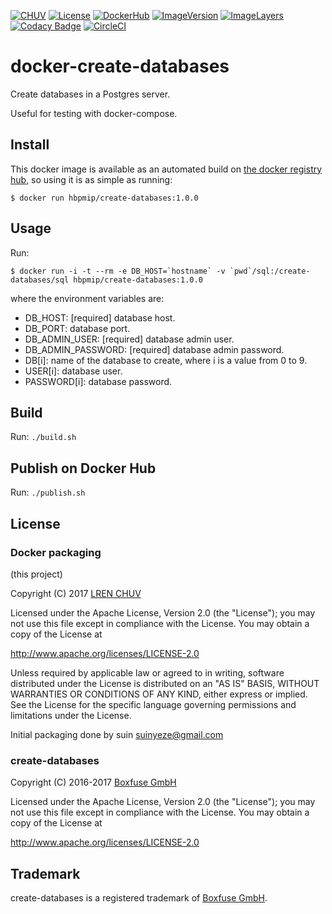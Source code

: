 [![CHUV](https://img.shields.io/badge/CHUV-LREN-AF4C64.svg)](https://www.unil.ch/lren/en/home.html) [![License](https://img.shields.io/badge/license-Apache--2.0-blue.svg)](https://github.com/LREN-CHUV/docker-create-databases/blob/master/LICENSE) [![DockerHub](https://img.shields.io/badge/docker-hbpmip%2Fcreate--databases-008bb8.svg)](https://hub.docker.com/r/hbpmip/create-databases/) [![ImageVersion](https://images.microbadger.com/badges/version/hbpmip/create-databases.svg)](https://hub.docker.com/r/hbpmip/create-databases/tags "hbpmip/create-databases image tags") [![ImageLayers](https://images.microbadger.com/badges/image/hbpmip/create-databases.svg)](https://microbadger.com/#/images/hbpmip/create-databases "hbpmip/create-databases on microbadger") [![Codacy Badge](https://api.codacy.com/project/badge/Grade/14600d91ae4244e3b8ce1d659be66e52)](https://www.codacy.com/app/hbp-mip/docker-create-databases?utm_source=github.com&amp;utm_medium=referral&amp;utm_content=LREN-CHUV/docker-create-databases&amp;utm_campaign=Badge_Grade) [![CircleCI](https://circleci.com/gh/LREN-CHUV/docker-create-databases/tree/master.svg?style=svg)](https://circleci.com/gh/LREN-CHUV/docker-create-databases/tree/master)


# docker-create-databases

Create databases in a Postgres server.

Useful for testing with docker-compose.

## Install

This docker image is available as an automated build on [the docker registry hub](https://registry.hub.docker.com/u/hbpmip/create-databases/), so using it is as simple as running:


```console
$ docker run hbpmip/create-databases:1.0.0
```

## Usage

Run:
```console
$ docker run -i -t --rm -e DB_HOST=`hostname` -v `pwd`/sql:/create-databases/sql hbpmip/create-databases:1.0.0
```

where the environment variables are:

* DB_HOST: [required] database host.
* DB_PORT: database port.
* DB_ADMIN_USER: [required] database admin user.
* DB_ADMIN_PASSWORD: [required] database admin password.
* DB[i]: name of the database to create, where i is a value from 0 to 9.
* USER[i]: database user.
* PASSWORD[i]: database password.

## Build

Run: `./build.sh`

## Publish on Docker Hub

Run: `./publish.sh`

## License

### Docker packaging

(this project)

Copyright (C) 2017 [LREN CHUV](https://www.unil.ch/lren/en/home.html)

Licensed under the Apache License, Version 2.0 (the "License");
you may not use this file except in compliance with the License.
You may obtain a copy of the License at

http://www.apache.org/licenses/LICENSE-2.0

Unless required by applicable law or agreed to in writing, software
distributed under the License is distributed on an "AS IS" BASIS,
WITHOUT WARRANTIES OR CONDITIONS OF ANY KIND, either express or implied.
See the License for the specific language governing permissions and
limitations under the License.

Initial packaging done by suin <suinyeze@gmail.com>

### create-databases

Copyright (C) 2016-2017 [Boxfuse GmbH](https://boxfuse.com)

Licensed under the Apache License, Version 2.0 (the "License");
you may not use this file except in compliance with the License.
You may obtain a copy of the License at

http://www.apache.org/licenses/LICENSE-2.0

## Trademark
create-databases is a registered trademark of [Boxfuse GmbH](https://boxfuse.com).
